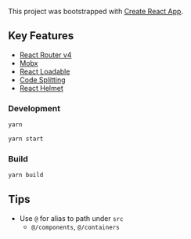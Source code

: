 This project was bootstrapped with [Create React App](https://github.com/facebookincubator/create-react-app).

## Key Features
- [React Router v4](https://github.com/ReactTraining/react-router)
- [Mobx](https://github.com/mobxjs/mobx)
- [React Loadable](https://github.com/thejameskyle/react-loadable)
- [Code Splitting](https://github.com/ReactTraining/react-router/blob/master/packages/react-router-dom/docs/guides/code-splitting.md)
- [React Helmet](https://github.com/nfl/react-helmet)

### Development
```sh
yarn

yarn start
```

### Build
```sh
yarn build
```

## Tips
- Use `@` for alias to path under `src`
  - `@/components`, `@/containers`

